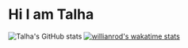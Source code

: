 # Hi I am Talha
![Talha's GitHub stats](https://github-readme-stats.vercel.app/api?username=Talhaasan&show_icons=true&theme=radical)
[![willianrod's wakatime stats](https://github-readme-stats.vercel.app/api/wakatime?username=Talhaasan)](https://github.com/Talhaasan/github-readme-stats)
